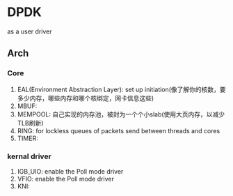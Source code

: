 # DPDK
as a user driver
## Arch
### Core
1. EAL(Environment Abstraction Layer): set up initiation(像了解你的核数，要多少内存，哪些内存和哪个核绑定，网卡信息这些)
2. MBUF: 
3. MEMPOOL: 自己实现的内存池，被封为一个个小slab(使用大页内存，以减少TLB刷新)
4. RING: for lockless queues of packets send between threads and cores
5. TIMER: 
### kernal driver
1. IGB_UIO: enable the Poll mode driver
2. VFIO: enable the Poll mode driver
3. KNI: